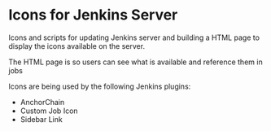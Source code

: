 Icons for Jenkins Server
==

Icons and scripts for updating Jenkins server and building a HTML page to display the icons available on the server.

The HTML page is so users can see what is available and reference them in jobs

Icons are being used by the following Jenkins plugins:
- AnchorChain
- Custom Job Icon
- Sidebar Link

